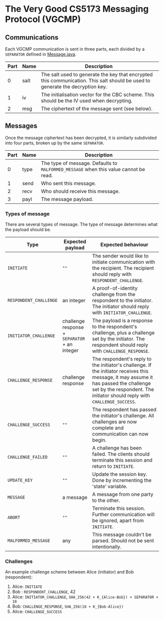 # The Very Good CS5173 Messaging Protocol (VGCMP)

## Communications

Each VGCMP communication is sent in three parts, each divided by a `SEPARATOR` defined in [Message.java](./Message.java).

Part | Name | Description
-----|------|------------
0    | salt | The salt used to generate the key that encrypted this communication. This salt should be used to generate the decryption key.
1    | iv   | The initialisation vector for the CBC scheme. This should be the IV used when decrypting.
2    | msg  | The ciphertext of the message sent (see below).

## Messages

Once the message ciphertext has been decrypted, it is similarly subdivided into four parts, broken up by the same `SEPARATOR`.

Part | Name | Description
-----|------|------------
0    | type | The type of message. Defaults to `MALFORMED_MESSAGE` when this value cannot be read.
1    | send | Who sent this message.
2    | recv | Who should receive this message.
3    | payl | The message payload.

### Types of message

There are several types of message. The type of message determines what the payload should be.

Type | Expected payload | Expected behaviour
-----|------------------|-------------------
`INITIATE` | `""` | The sender would like to initiate communication with the recipient. The recipient should reply with `RESPONDENT_CHALLENGE`.
`RESPONDENT_CHALLENGE` | an integer | A proof-of-identity challenge from the respondent to the initiator. The initiator should reply with `INITIATOR_CHALLENGE`.
`INITIATOR_CHALLENGE` | challenge response + `SEPARATOR` + an integer | The payload is a response to the respondent's challenge, plus a challenge set by the initiator. The respondent should reply with `CHALLENGE_RESPONSE`.
`CHALLENGE_RESPONSE` | challenge response | The respondent's reply to the initiator's challenge. If the initiator receives this message, it may assume it has passed the challenge set by the respondent. The initiator should reply with `CHALLENGE_SUCCESS`.
`CHALLENGE_SUCCESS` | `""` | The respondent has passed the initiator's challenge. All challenges are now complete and communication can now begin.
`CHALLENGE_FAILED` | `""` | A challenge has been failed. The clients should terminate this session and return to `INITIATE`.
`UPDATE_KEY` | `""` | Update the session key. Done by incrementing the 'state' variable.
`MESSAGE` | a message | A message from one party to the other.
`ABORT` | `""` | Terminate this session. Further communication will be ignored, apart from `INITIATE`.
`MALFORMED_MESSAGE` | any | This message couldn't be parsed. Should not be sent intentionally.

### Challenges

An example challenge scheme between Alice (initiator) and Bob (respondent):

1. Alice: `INITIATE`
2. Bob : `RESPONDENT_CHALLENGE`, 42
3. Alice: `INITIATOR_CHALLENGE`, `SHA_256(42 + K_{Alice-Bob}) + SEPARATOR + 18`
4. Bob: `CHALLENGE_RESPONSE`, `SHA_256(18 + K_{Bob-Alice})`
5. Alice: `CHALLENGE_SUCCESS`